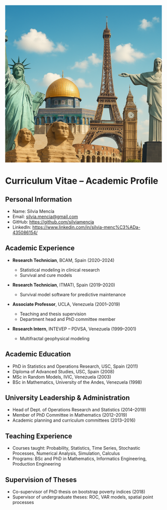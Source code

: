 <!DOCTYPE html>
<html lang="es">
<head>
  <meta charset="UTF-8">
  <title>Imagen centrada y reducida</title>
  <style>
    .contenedor {
      text-align: center; /* Centra horizontalmente la imagen */
      margin-top: 50px;
    }

    .imagen-reducida {
      width: 50%;      /* Reduce el tamaño al 50% del contenedor */
      max-width: 672px; /* Tamaño máximo si lo necesitas */
      height: 136;    /* Mantiene la proporción */
    }
  </style>
</head>
<body>

  <div class="contenedor">
    <img src="foto_github.png" alt="Monumentos del mundo" class="imagen-reducida">
  </div>

</body>
</html>

# Curriculum Vitae – Academic Profile 

## Personal Information

- Name: Silvia Mencía
- Email: silvia.mencia@gmail.com  
- GitHub: https://github.com/silviamencia 
- LinkedIn: https://www.linkedin.com/in/silvia-menc%C3%ADa-435086154/

## Academic Experience

- **Research Technician**, BCAM, Spain (2020–2024)  
  - Statistical modeling in clinical research  
  - Survival and cure models  

- **Research Technician**, ITMATI, Spain (2019–2020)  
  - Survival model software for predictive maintenance  

- **Associate Professor**, UCLA, Venezuela (2001–2019)  
  - Teaching and thesis supervision  
  - Department head and PhD committee member  

- **Research Intern**, INTEVEP – PDVSA, Venezuela (1999–2001)  
  - Multifractal geophysical modeling  

## Academic Education

- PhD in Statistics and Operations Research, USC, Spain (2011)  
- Diploma of Advanced Studies, USC, Spain (2008)  
- MSc in Random Models, IVIC, Venezuela (2003)  
- BSc in Mathematics, University of the Andes, Venezuela (1998)  

## University Leadership & Administration

- Head of Dept. of Operations Research and Statistics (2014–2019)  
- Member of PhD Committee in Mathematics (2012–2019)  
- Academic planning and curriculum committees (2013–2016)  

## Teaching Experience

- Courses taught: Probability, Statistics, Time Series, Stochastic Processes, Numerical Analysis, Simulation, Calculus  
- Programs: BSc and PhD in Mathematics, Informatics Engineering, Production Engineering  

## Supervision of Theses

- Co-supervisor of PhD thesis on bootstrap poverty indices (2018)  
- Supervisor of undergraduate theses: ROC, VAR models, spatial point processes 
